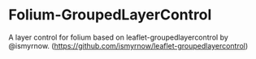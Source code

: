 # Folium-GroupedLayerControl

A layer control for folium based on leaflet-groupedlayercontrol by @ismyrnow. (https://github.com/ismyrnow/leaflet-groupedlayercontrol)
